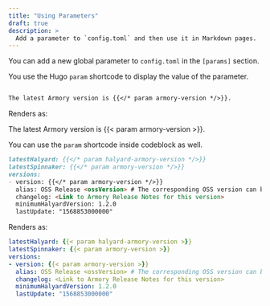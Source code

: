 ```yaml
---
title: "Using Parameters"
draft: true
description: >
  Add a parameter to `config.toml` and then use it in Markdown pages.
---
```


You can add a new global parameter to `config.toml` in the `[params]` section.

You use the Hugo `param` shortcode to display the value of the parameter.


```markdown

The latest Armory version is {{</* param armory-version */>}}.
```

Renders as:

The latest Armory version is {{< param armory-version >}}.


You can use the `param` shortcode inside codeblock as well.

```markdown
latestHalyard: {{</* param halyard-armory-version */>}}
latestSpinnaker: {{</* param armory-version */>}}
versions:
- version: {{</* param armory-version */>}}
  alias: OSS Release <ossVersion> # The corresponding OSS version can be found in the Release Notes
  changelog: <Link to Armory Release Notes for this version>
  minimumHalyardVersion: 1.2.0
  lastUpdate: "1568853000000"
```

Renders as:

```yaml
latestHalyard: {{< param halyard-armory-version >}}
latestSpinnaker: {{< param armory-version >}}
versions:
- version: {{< param armory-version >}}
  alias: OSS Release <ossVersion> # The corresponding OSS version can be found in the Release Notes
  changelog: <Link to Armory Release Notes for this version>
  minimumHalyardVersion: 1.2.0
  lastUpdate: "1568853000000"
```